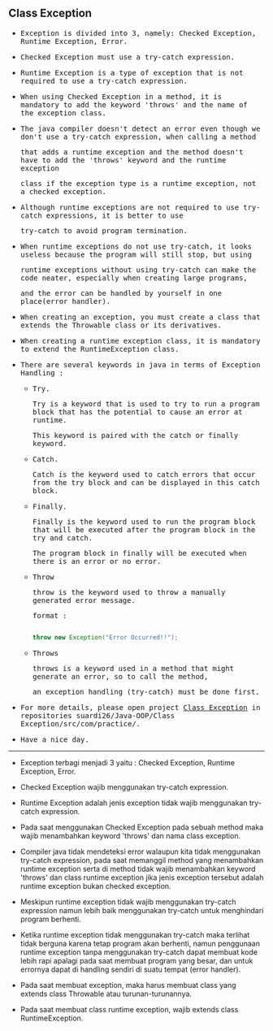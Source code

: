 ## Class Exception

- <samp>Exception is divided into 3, namely: Checked Exception, Runtime Exception, Error.</samp>

- <samp>Checked Exception must use a try-catch expression.</samp>

- <samp>Runtime Exception is a type of exception that is not required to use a try-catch expression.</samp>

- <samp>When using Checked Exception in a method, it is mandatory to add the keyword 'throws' and the name of the exception class.</samp>

- <samp>The java compiler doesn't detect an error even though we don't use a try-catch expression, when calling a method</samp> 

  <samp>that adds a runtime exception and the method doesn't have to add the 'throws' keyword and the runtime exception</samp> 
  
  <samp>class if the exception type is a runtime exception, not a checked exception.</samp>

- <samp>Although runtime exceptions are not required to use try-catch expressions, it is better to use</samp> 

  <samp>try-catch to avoid program termination.</samp>

- <samp>When runtime exceptions do not use try-catch, it looks useless because the program will still stop, but using</samp> 
  
  <samp>runtime exceptions without using try-catch can make the code neater, especially when creating large programs,</samp> 
  
  <samp>and the error can be handled by yourself in one place(error handler).</samp>

- <samp>When creating an exception, you must create a class that extends the Throwable class or its derivatives.</samp>

- <samp>When creating a runtime exception class, it is mandatory to extend the RuntimeException class.</samp>

- <samp>There are several keywords in java in terms of Exception Handling :</samp>

  - <samp>Try.</samp>

    <samp>Try is a keyword that is used to try to run a program block that has the potential to cause an error at runtime.</samp> 

    <samp>This keyword is paired with the catch or finally keyword.</samp>

  - <samp>Catch.</samp>

    <samp>Catch is the keyword used to catch errors that occur from the try block and can be displayed in this catch block.</samp>

  - <samp>Finally.</samp>

    <samp>Finally is the keyword used to run the program block that will be executed after the program block in the try and catch.</samp> 

    <samp>The program block in finally will be executed when there is an error or no error.</samp>

  - <samp>Throw</samp>

    <samp>throw is the keyword used to throw a manually generated error message.</samp>

    <samp>format :  </samp>
    
    ```java 

    throw new Exception("Error Occurred!!");

    ```
  - <samp>Throws</samp>

    <samp>throws is a keyword used in a method that might generate an error, so to call the method,</samp> 
 
    <samp>an exception handling (try-catch) must be done first.</samp>
    
- <samp>For more details, please open project [Class Exception](https://github.com/suardi26/Java-OOP/tree/main/Class%20Exception/src/com/practice) in repositories suardi26/Java-OOP/Class Exception/src/com/practice/.</samp>

- <samp>Have a nice day.</samp>

---

- Exception terbagi menjadi 3 yaitu : Checked Exception, Runtime Exception, Error.

- Checked Exception wajib menggunakan try-catch expression.

- Runtime Exception adalah jenis exception tidak wajib menggunakan try-catch expression.

- Pada saat menggunakan Checked Exception pada sebuah method maka wajib menambahkan keyword 'throws' dan nama class exception.

- Compiler java tidak mendeteksi error walaupun kita tidak menggunakan try-catch expression, pada saat memanggil method yang menambahkan runtime exception serta di method tidak wajib menambahkan keyword 'throws' dan class runtime exception jika jenis exception tersebut adalah runtime exception bukan checked exception.

- Meskipun runtime exception tidak wajib menggunakan try-catch expression namun lebih baik menggunakan try-catch untuk menghindari program berhenti.

- Ketika runtime exception tidak menggunakan try-catch maka terlihat tidak berguna karena tetap program akan berhenti, namun penggunaan runtime exception tanpa menggunakan try-catch dapat membuat kode lebih rapi apalagi pada saat membuat program yang besar, dan untuk errornya dapat di handling sendiri di suatu tempat (error handler).

- Pada saat membuat exception, maka harus membuat class yang extends class Throwable atau turunan-turunannya.

- Pada saat membuat class runtime exception, wajib extends class RuntimeException.


